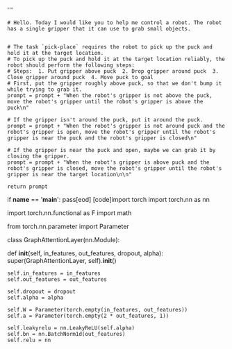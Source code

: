 
'''

    # Hello. Today I would like you to help me control a robot. The robot has a single gripper that it can use to grab small objects.


    # The task `pick-place` requires the robot to pick up the puck and hold it at the target location.
    # To pick up the puck and hold it at the target location reliably, the robot should perform the following steps:
    # Steps:  1. Put gripper above puck  2. Drop gripper around puck  3. Close gripper around puck  4. Move puck to goal
    # First, put the gripper roughly above puck, so that we don't bump it while trying to grab it.
    prompt = prompt + "When the robot's gripper is not above the puck, move the robot's gripper until the robot's gripper is above the puck\n"

    # If the gripper isn't around the puck, put it around the puck.
    prompt = prompt + "When the robot's gripper is not around puck and the robot's gripper is open, move the robot's gripper until the robot's gripper is near the puck and the robot's gripper is closed\n"

    # If the gripper is near the puck and open, maybe we can grab it by closing the gripper.
    prompt = prompt + "When the robot's gripper is above puck and the robot's gripper is closed, move the robot's gripper until the robot's gripper is near the target location\n\n"

    return prompt

if __name__ == '__main__':
    pass[eod] [code]import torch
import torch.nn as nn

import torch.nn.functional as F
import math

from torch.nn.parameter import Parameter

class GraphAttentionLayer(nn.Module):

  def __init__(self, in_features, out_features, dropout, alpha):
    super(GraphAttentionLayer, self).__init__()

    self.in_features = in_features
    self.out_features = out_features

    self.dropout = dropout
    self.alpha = alpha

    self.W = Parameter(torch.empty(in_features, out_features))
    self.a = Parameter(torch.empty(2 * out_features, 1))

    self.leakyrelu = nn.LeakyReLU(self.alpha)
    self.bn = nn.BatchNorm1d(out_features)
    self.relu = nn